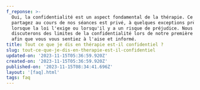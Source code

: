 ```yaml
---
f_reponse: >-
  Oui, la confidentialité est un aspect fondamental de la thérapie. Ce que vous
  partagez au cours de nos séances est privé, à quelques exceptions près,
  lorsque la loi l'exige ou lorsqu'il y a un risque de préjudice. Nous
  discuterons des limites de la confidentialité lors de notre première séance
  afin que vous vous sentiez à l'aise et informé.
title: Tout ce que je dis en thérapie est-il confidentiel ?
slug: tout-ce-que-je-dis-en-therapie-est-il-confidentiel
updated-on: '2023-11-15T05:36:59.920Z'
created-on: '2023-11-15T05:36:59.920Z'
published-on: '2023-11-15T08:34:41.696Z'
layout: '[faq].html'
tags: faq
---
```



